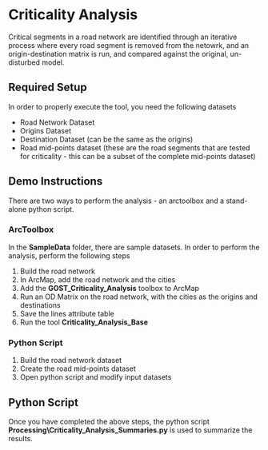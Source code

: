 # Criticality Analysis
Critical segments in a road network are identified through an iterative process where every road segment is removed from the netowrk, and an origin-destination matrix is run, and compared against the original, un-disturbed model.

## Required Setup
In order to properly execute the tool, you need the following datasets
- Road Network Dataset
- Origins Dataset
- Destination Dataset (can be the same as the origins)
- Road mid-points dataset (these are the road segments that are tested for criticality - this can be a subset of the complete mid-points dataset)

## Demo Instructions
There are two ways to perform the analysis - an arctoolbox and a stand-alone python script.

### ArcToolbox
In the **SampleData** folder, there are sample datasets. In order to perform the analysis, perform the following steps
1. Build the road network
2. In ArcMap, add the road network and the cities
3. Add the **GOST_Criticality_Analysis** toolbox to ArcMap
4. Run an OD Matrix on the road network, with the cities as the origins and destinations
5. Save the lines attribute table
6. Run the tool **Criticality_Analysis_Base**

### Python Script
1. Build the road network dataset
2. Create the road mid-points dataset
3. Open python script and modify input datasets

## Python Script
Once you have completed the above steps, the python script **Processing\Criticality_Analysis_Summaries.py** is used to summarize the results.
